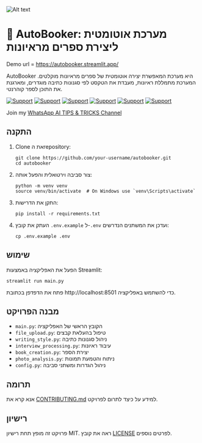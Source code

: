 ![Alt text](https://i.imgur.com/RhRQLLN.jpg)

# 👀 AutoBooker: מערכת אוטומטית ליצירת ספרים מראיונות

Demo url = https://autobooker.streamlit.app/

AutoBooker היא מערכת המאפשרת יצירה אוטומטית של ספרים מראיונות מוקלטים. המערכת מתמללת ראיונות, מעבדת את הטקסט לפי סגנונות כתיבה מוגדרים, ומארגנת את התוכן לספר קוהרנטי.

[![Support](https://img.shields.io/badge/linktree-white?style=for-the-badge&logo=linktree&logoColor=43E55E)](https://linktr.ee/sagib?lt_utm_source=lt_share_link#373198503)
[![Support](https://img.shields.io/badge/Buy_Me_A_Coffee-white?style=for-the-badge&logo=buymeacoffee&logoColor=FFDD00)](https://buymeacoffee.com/sagibar)
[![Support](https://img.shields.io/badge/linkedin-white?style=for-the-badge&logo=linkedin&logoColor=0A66C2)](https://www.linkedin.com/in/sagi-bar-on)
[![Support](https://img.shields.io/badge/whatsapp-white?style=for-the-badge&logo=whatsapp&logoColor=25D366)](https://api.whatsapp.com/send?phone=972549995050)
[![Support](https://img.shields.io/badge/facebook-white?style=for-the-badge&logo=facebook&logoColor=0866FF)](https://www.facebook.com/sagi.baron)
[![Support](https://img.shields.io/badge/email_me-white?style=for-the-badge&logo=gmail&logoColor=EA4335)](mailto:sagi.baron76@gmail.com)

Join my [WhatsApp AI TIPS & TRICKS Channel](https://whatsapp.com/channel/0029Vaj33VkEawds11JP9o1c)

## התקנה

1. Clone את הrepository:

   ```
   git clone https://github.com/your-username/autobooker.git
   cd autobooker
   ```

2. צור סביבה וירטואלית והפעל אותה:

   ```
   python -m venv venv
   source venv/bin/activate  # On Windows use `venv\Scripts\activate`
   ```

3. התקן את הדרישות:

   ```
   pip install -r requirements.txt
   ```

4. העתק את קובץ `.env.example` ל-`.env` ועדכן את המשתנים הנדרשים:
   ```
   cp .env.example .env
   ```

## שימוש

הפעל את האפליקציה באמצעות Streamlit:

```
streamlit run main.py
```

פתח את הדפדפן בכתובת http://localhost:8501 כדי להשתמש באפליקציה.

## מבנה הפרויקט

- `main.py`: הקובץ הראשי של האפליקציה
- `file_upload.py`: טיפול בהעלאת קבצים
- `writing_style.py`: ניהול סגנונות כתיבה
- `interview_processing.py`: עיבוד ראיונות
- `book_creation.py`: יצירת הספר
- `photo_analysis.py`: ניתוח והטמעת תמונות
- `config.py`: ניהול הגדרות ומשתני סביבה

## תרומה

אנא קרא את [CONTRIBUTING.md](CONTRIBUTING.md) למידע על כיצד לתרום לפרויקט.

## רישיון

פרויקט זה מופץ תחת רישיון MIT. ראה את קובץ [LICENSE](LICENSE) לפרטים נוספים.

